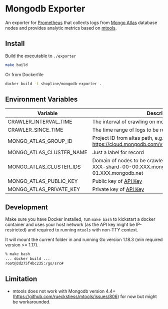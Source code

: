 # Mongodb Exporter

An exporter for [Prometheus](https://prometheus.io) that collects logs from [Mongo Atlas](https://www.mongodb.com/atlas/database) database nodes and provides analytic metrics based on [mtools](https://github.com/rueckstiess/mtools).

## Install

Build the executable to `./exporter`

```bash
make build
```

Or from Dockerfile

```bash
docker build -t shopline/mongodb-exporter .
```

## Environment Variables

| Variable | Description | Default |
|---|---|---|
| CRAWLER_INTERVAL_TIME | The interval of crawling on mongodb logs | `"1h"` |
| CRAWLER_SINCE_TIME | The time range of logs to be retrieved | `"1h"` |
| MONGO_ATLAS_GROUP_ID | Project ID from altas path, e.g. https://cloud.mongodb.com/v2/GROUP_ID_HERE#clusters | `""` |
| MONGO_ATLAS_CLUSTER_NAME | Just a label for record | `""` |
| MONGO_ATLAS_CLUSTER_IDS | Domain of nodes to be crawled separated by comma, e.g. XXX-shard-00-00.XXX.mongodb.net,XXX-shard-00-01.XXX.mongodb.net | `""` |
| MONGO_ATLAS_PUBLIC_KEY | Public key of [API Key](https://cloud.mongodb.com/v2#/org/GROUP_ID_HERE/access/apiKeys) | `""` |
| MONGO_ATLAS_PRIVATE_KEY | Private key of [API Key](https://cloud.mongodb.com/v2#/org/GROUP_ID_HERE/access/apiKeys) | `""` |

## Development

Make sure you have Docker installed, run `make bash` to kickstart a docker container and uses your host network (as the API key might be IP-restricted) and required to running `mtools` with non-TTY context.

It will mount the current folder in and running Go version 1.18.3 (min required version >= 1.17).

```bash
% make bash 
... docker build ...
root@3d275f4bc235:/go/src#
```

## Limitation

- mtools does not work with Mongodb version 4.4+ (https://github.com/rueckstiess/mtools/issues/806) for now but might be workarounded.
